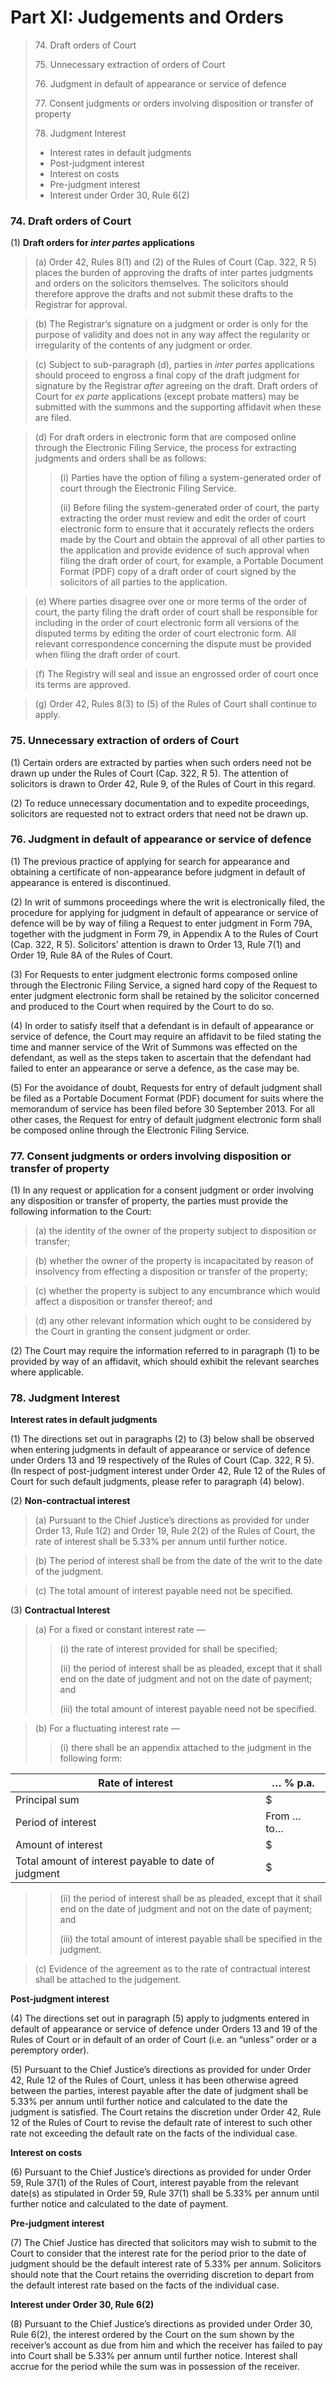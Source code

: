 # Part XI: Judgements and Orders

> 74\. Draft orders of Court&#x20;
>
> 75\. Unnecessary extraction of orders of Court&#x20;
>
> 76\. Judgment in default of appearance or service of defence&#x20;
>
> 77\. Consent judgments or orders involving disposition or transfer of property&#x20;
>
> 78\. Judgment Interest&#x20;
>
> * Interest rates in default judgments&#x20;
> * Post-judgment interest&#x20;
> * Interest on costs&#x20;
> * Pre-judgment interest&#x20;
> * Interest under Order 30, Rule 6(2)

### 74. Draft orders of Court <a href="#id-74-draft-orders-of-court" id="id-74-draft-orders-of-court"></a>

(1) **Draft orders for&#x20;**_**inter partes**_**&#x20;applications**

> (a) Order 42, Rules 8(1) and (2) of the Rules of Court (Cap. 322, R 5) places the burden of approving the drafts of inter partes judgments and orders on the solicitors themselves. The solicitors should therefore approve the drafts and not submit these drafts to the Registrar for approval.

> (b) The Registrar’s signature on a judgment or order is only for the purpose of validity and does not in any way affect the regularity or irregularity of the contents of any judgment or order.

> (c) Subject to sub-paragraph (d), parties in _inter partes_ applications should proceed to engross a final copy of the draft judgment for signature by the Registrar _after_ agreeing on the draft. Draft orders of Court for _ex parte_ applications (except probate matters) may be submitted with the summons and the supporting affidavit when these are filed.

> (d) For draft orders in electronic form that are composed online through the Electronic Filing Service, the process for extracting judgments and orders shall be as follows:
>
> > (i) Parties have the option of filing a system-generated order of court through the Electronic Filing Service.
> >
> > (ii) Before filing the system-generated order of court, the party extracting the order must review and edit the order of court electronic form to ensure that it accurately reflects the orders made by the Court and obtain the approval of all other parties to the application and provide evidence of such approval when filing the draft order of court, for example, a Portable Document Format (PDF) copy of a draft order of court signed by the solicitors of all parties to the application.

> (e) Where parties disagree over one or more terms of the order of court, the party filing the draft order of court shall be responsible for including in the order of court electronic form all versions of the disputed terms by editing the order of court electronic form. All relevant correspondence concerning the dispute must be provided when filing the draft order of court.

> (f) The Registry will seal and issue an engrossed order of court once its terms are approved.

> (g) Order 42, Rules 8(3) to (5) of the Rules of Court shall continue to apply.

### 75. Unnecessary extraction of orders of Court

(1) Certain orders are extracted by parties when such orders need not be drawn up under the Rules of Court (Cap. 322, R 5). The attention of solicitors is drawn to Order 42, Rule 9, of the Rules of Court in this regard.

(2) To reduce unnecessary documentation and to expedite proceedings, solicitors are requested not to extract orders that need not be drawn up.

### 76. Judgment in default of appearance or service of defence <a href="#id-76-judgment-in-default-of-appearance-or-service-of-defence" id="id-76-judgment-in-default-of-appearance-or-service-of-defence"></a>

(1) The previous practice of applying for search for appearance and obtaining a certificate of non-appearance before judgment in default of appearance is entered is discontinued.

(2) In writ of summons proceedings where the writ is electronically filed, the procedure for applying for judgment in default of appearance or service of defence will be by way of filing a Request to enter judgment in Form 79A, together with the judgment in Form 79, in Appendix A to the Rules of Court (Cap. 322, R 5). Solicitors’ attention is drawn to Order 13, Rule 7(1) and Order 19, Rule 8A of the Rules of Court.

(3) For Requests to enter judgment electronic forms composed online through the Electronic Filing Service, a signed hard copy of the Request to enter judgment electronic form shall be retained by the solicitor concerned and produced to the Court when required by the Court to do so.

(4) In order to satisfy itself that a defendant is in default of appearance or service of defence, the Court may require an affidavit to be filed stating the time and manner service of the Writ of Summons was effected on the defendant, as well as the steps taken to ascertain that the defendant had failed to enter an appearance or serve a defence, as the case may be.

(5) For the avoidance of doubt, Requests for entry of default judgment shall be filed as a Portable Document Format (PDF) document for suits where the memorandum of service has been filed before 30 September 2013. For all other cases, the Request for entry of default judgment electronic form shall be composed online through the Electronic Filing Service.

### 77. Consent judgments or orders involving disposition or transfer of property <a href="#id-77-consent-judgments-or-orders-involving-disposition-or-transfer-of-property" id="id-77-consent-judgments-or-orders-involving-disposition-or-transfer-of-property"></a>

(1) In any request or application for a consent judgment or order involving any disposition or transfer of property, the parties must provide the following information to the Court:

> (a) the identity of the owner of the property subject to disposition or transfer;

> (b) whether the owner of the property is incapacitated by reason of insolvency from effecting a disposition or transfer of the property;

> (c) whether the property is subject to any encumbrance which would affect a disposition or transfer thereof; and

> (d) any other relevant information which ought to be considered by the Court in granting the consent judgment or order.

(2) The Court may require the information referred to in paragraph (1) to be provided by way of an affidavit, which should exhibit the relevant searches where applicable.

### 78. Judgment Interest <a href="#id-78-judgment-interest" id="id-78-judgment-interest"></a>

**Interest rates in default judgments**

(1) The directions set out in paragraphs (2) to (3) below shall be observed when entering judgments in default of appearance or service of defence under Orders 13 and 19 respectively of the Rules of Court (Cap. 322, R 5). (In respect of post-judgment interest under Order 42, Rule 12 of the Rules of Court for such default judgments, please refer to paragraph (4) below).

(2) **Non-contractual interest**

> (a) Pursuant to the Chief Justice’s directions as provided for under Order 13, Rule 1(2) and Order 19, Rule 2(2) of the Rules of Court, the rate of interest shall be 5.33% per annum until further notice.

> (b) The period of interest shall be from the date of the writ to the date of the judgment.

> (c) The total amount of interest payable need not be specified.

(3) **Contractual Interest**

> (a) For a fixed or constant interest rate —
>
> > (i) the rate of interest provided for shall be specified;
> >
> > (ii) the period of interest shall be as pleaded, except that it shall end on the date of judgment and not on the date of payment; and
> >
> > (iii) the total amount of interest payable need not be specified.

> (b) For a fluctuating interest rate —
>
> > (i) there shall be an appendix attached to the judgment in the following form:

| Rate of interest                                     | … % p.a.   |
| ---------------------------------------------------- | ---------- |
| Principal sum                                        | $          |
| Period of interest                                   | From … to… |
| Amount of interest                                   | $          |
| Total amount of interest payable to date of judgment | $          |

> > (ii) the period of interest shall be as pleaded, except that it shall end on the date of judgment and not on the date of payment; and
> >
> > (iii) the total amount of interest payable shall be specified in the judgment.

> (c) Evidence of the agreement as to the rate of contractual interest shall be attached to the judgement.

**Post-judgment interest**

(4) The directions set out in paragraph (5) apply to judgments entered in default of appearance or service of defence under Orders 13 and 19 of the Rules of Court or in default of an order of Court (i.e. an “unless” order or a peremptory order).

(5) Pursuant to the Chief Justice’s directions as provided for under Order 42, Rule 12 of the Rules of Court, unless it has been otherwise agreed between the parties, interest payable after the date of judgment shall be 5.33% per annum until further notice and calculated to the date the judgment is satisfied. The Court retains the discretion under Order 42, Rule 12 of the Rules of Court to revise the default rate of interest to such other rate not exceeding the default rate on the facts of the individual case.

**Interest on costs**

(6) Pursuant to the Chief Justice’s directions as provided for under Order 59, Rule 37(1) of the Rules of Court, interest payable from the relevant date(s) as stipulated in Order 59, Rule 37(1) shall be 5.33% per annum until further notice and calculated to the date of payment.

**Pre-judgment interest**

(7) The Chief Justice has directed that solicitors may wish to submit to the Court to consider that the interest rate for the period prior to the date of judgment should be the default interest rate of 5.33% per annum. Solicitors should note that the Court retains the overriding discretion to depart from the default interest rate based on the facts of the individual case.

**Interest under Order 30, Rule 6(2)**

(8) Pursuant to the Chief Justice’s directions as provided under Order 30, Rule 6(2), the interest ordered by the Court on the sum shown by the receiver’s account as due from him and which the receiver has failed to pay into Court shall be 5.33% per annum until further notice. Interest shall accrue for the period while the sum was in possession of the receiver.
